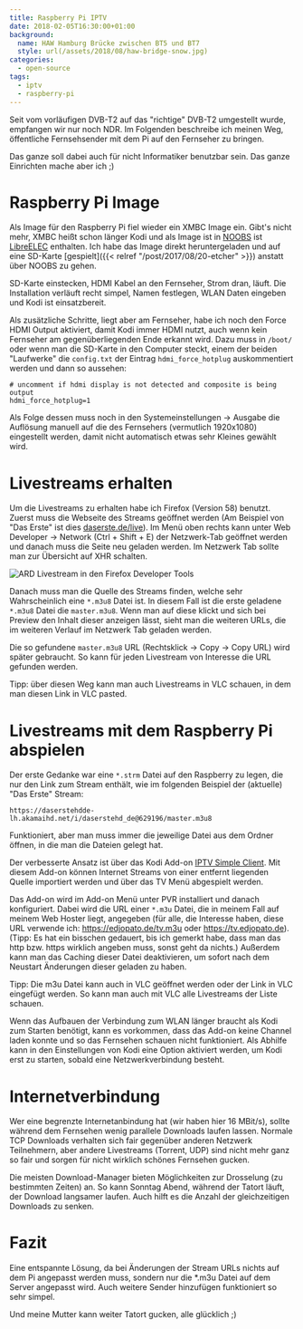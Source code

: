```yaml
---
title: Raspberry Pi IPTV
date: 2018-02-05T16:30:00+01:00
background:
  name: HAW Hamburg Brücke zwischen BT5 und BT7
  style: url(/assets/2018/08/haw-bridge-snow.jpg)
categories:
  - open-source
tags:
  - iptv
  - raspberry-pi
---
```

Seit vom vorläufigen DVB-T2 auf das "richtige" DVB-T2 umgestellt wurde, empfangen wir nur noch NDR.
Im Folgenden beschreibe ich meinen Weg, öffentliche Fernsehsender mit dem Pi auf den Fernseher zu bringen.
<!--more-->
Das ganze soll dabei auch für nicht Informatiker benutzbar sein.
Das ganze Einrichten mache aber ich ;)

# Raspberry Pi Image

Als Image für den Raspberry Pi fiel wieder ein XMBC Image ein.
Gibt's nicht mehr, XMBC heißt schon länger Kodi und als Image ist in [NOOBS](https://www.raspberrypi.org/downloads/noobs/) ist [LibreELEC](https://libreelec.tv/) enthalten.
Ich habe das Image direkt heruntergeladen und auf eine SD-Karte [gespielt]({{< relref "/post/2017/08/20-etcher" >}}) anstatt über NOOBS zu gehen.

SD-Karte einstecken, HDMI Kabel an den Fernseher, Strom dran, läuft.
Die Installation verläuft recht simpel, Namen festlegen, WLAN Daten eingeben und Kodi ist einsatzbereit.

Als zusätzliche Schritte, liegt aber am Fernseher, habe ich noch den Force HDMI Output aktiviert, damit Kodi immer HDMI nutzt, auch wenn kein Fernseher am gegenüberliegenden Ende erkannt wird.
Dazu muss in `/boot/` oder wenn man die SD-Karte in den Computer steckt, einem der beiden "Laufwerke" die `config.txt` der Eintrag `hdmi_force_hotplug` auskommentiert werden und dann so aussehen:

```plaintext
# uncomment if hdmi display is not detected and composite is being output
hdmi_force_hotplug=1
```

Als Folge dessen muss noch in den Systemeinstellungen → Ausgabe die Auflösung manuell auf die des Fernsehers (vermutlich 1920x1080) eingestellt werden, damit nicht automatisch etwas sehr Kleines gewählt wird.

# Livestreams erhalten

Um die Livestreams zu erhalten habe ich Firefox (Version 58) benutzt.
Zuerst muss die Webseite des Streams geöffnet werden (Am Beispiel von "Das Erste" ist dies [daserste.de/live](https://daserste.de/live)).
Im Menü oben rechts kann unter Web Developer → Network (Ctrl + Shift + E) der Netzwerk-Tab geöffnet werden und danach muss die Seite neu geladen werden.
Im Netzwerk Tab sollte man zur Übersicht auf XHR schalten.

![ARD Livestream in den Firefox Developer Tools](/assets/2018/02/ard-live.png)

Danach muss man die Quelle des Streams finden, welche sehr Wahrscheinlich eine `*.m3u8` Datei ist.
In diesem Fall ist die erste geladene `*.m3u8` Datei die `master.m3u8`.
Wenn man auf diese klickt und sich bei Preview den Inhalt dieser anzeigen lässt, sieht man die weiteren URLs, die im weiteren Verlauf im Netzwerk Tab geladen werden.

Die so gefundene `master.m3u8` URL (Rechtsklick → Copy → Copy URL) wird später gebraucht.
So kann für jeden Livestream von Interesse die URL gefunden werden.

Tipp: über diesen Weg kann man auch Livestreams in VLC schauen, in dem man diesen Link in VLC pasted.

# Livestreams mit dem Raspberry Pi abspielen

Der erste Gedanke war eine `*.strm` Datei auf den Raspberry zu legen, die nur den Link zum Stream enthält, wie im folgenden Beispiel der (aktuelle) "Das Erste" Stream:

```plaintext
https://daserstehdde-lh.akamaihd.net/i/daserstehd_de@629196/master.m3u8
```

Funktioniert, aber man muss immer die jeweilige Datei aus dem Ordner öffnen, in die man die Dateien gelegt hat.

Der verbesserte Ansatz ist über das Kodi Add-on [IPTV Simple Client](https://kodi.wiki/view/Add-on:IPTV_Simple_Client).
Mit diesem Add-on können Internet Streams von einer entfernt liegenden Quelle importiert werden und über das TV Menü abgespielt werden.

Das Add-on wird im Add-on Menü unter PVR installiert und danach konfiguriert.
Dabei wird die URL einer `*.m3u` Datei, die in meinem Fall auf meinem Web Hoster liegt, angegeben (für alle, die Interesse haben, diese URL verwende ich: <https://edjopato.de/tv.m3u> oder <https://tv.edjopato.de>).
(Tipp: Es hat ein bisschen gedauert, bis ich gemerkt habe, dass man das http bzw. https wirklich angeben muss, sonst geht da nichts.)
Außerdem kann man das Caching dieser Datei deaktivieren, um sofort nach dem Neustart Änderungen dieser geladen zu haben.

Tipp: Die m3u Datei kann auch in VLC geöffnet werden oder der Link in VLC eingefügt werden. So kann man auch mit VLC alle Livestreams der Liste schauen.

Wenn das Aufbauen der Verbindung zum WLAN länger braucht als Kodi zum Starten benötigt, kann es vorkommen, dass das Add-on keine Channel laden konnte und so das Fernsehen schauen nicht funktioniert.
Als Abhilfe kann in den Einstellungen von Kodi eine Option aktiviert werden, um Kodi erst zu starten, sobald eine Netzwerkverbindung besteht.

# Internetverbindung

Wer eine begrenzte Internetanbindung hat (wir haben hier 16 MBit/s), sollte während dem Fernsehen wenig parallele Downloads laufen lassen.
Normale TCP Downloads verhalten sich fair gegenüber anderen Netzwerk Teilnehmern, aber andere Livestreams (Torrent, UDP) sind nicht mehr ganz so fair und sorgen für nicht wirklich schönes Fernsehen gucken.

Die meisten Download-Manager bieten Möglichkeiten zur Drosselung (zu bestimmten Zeiten) an.
So kann Sonntag Abend, während der Tatort läuft, der Download langsamer laufen.
Auch hilft es die Anzahl der gleichzeitigen Downloads zu senken.

# Fazit

Eine entspannte Lösung, da bei Änderungen der Stream URLs nichts auf dem Pi angepasst werden muss, sondern nur die \*.m3u Datei auf dem Server angepasst wird.
Auch weitere Sender hinzufügen funktioniert so sehr simpel.

Und meine Mutter kann weiter Tatort gucken, alle glücklich ;)
